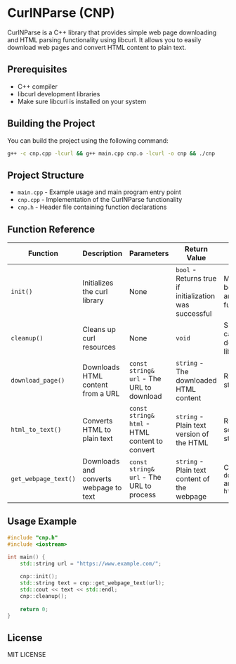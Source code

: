# CurlNParse (CNP)

CurlNParse is a C++ library that provides simple web page downloading and HTML parsing functionality using libcurl. It allows you to easily download web pages and convert HTML content to plain text.

## Prerequisites

- C++ compiler
- libcurl development libraries
- Make sure libcurl is installed on your system

## Building the Project

You can build the project using the following command:

```bash
g++ -c cnp.cpp -lcurl && g++ main.cpp cnp.o -lcurl -o cnp && ./cnp
```

## Project Structure

- `main.cpp` - Example usage and main program entry point
- `cnp.cpp` - Implementation of the CurlNParse functionality
- `cnp.h` - Header file containing function declarations

## Function Reference

| Function | Description | Parameters | Return Value | Notes |
|----------|-------------|------------|--------------|-------|
| `init()` | Initializes the curl library | None | `bool` - Returns true if initialization was successful | Must be called before using any other functions |
| `cleanup()` | Cleans up curl resources | None | `void` | Should be called when done using the library |
| `download_page()` | Downloads HTML content from a URL | `const string& url` - The URL to download | `string` - The downloaded HTML content | Returns empty string on failure |
| `html_to_text()` | Converts HTML to plain text | `const string& html` - HTML content to convert | `string` - Plain text version of the HTML | Removes tags, scripts, and styling |
| `get_webpage_text()` | Downloads and converts webpage to text | `const string& url` - The URL to process | `string` - Plain text content of the webpage | Combines `download_page()` and `html_to_text()` |

## Usage Example

```cpp
#include "cnp.h"
#include <iostream>

int main() {
    std::string url = "https://www.example.com/";
    
    cnp::init();
    std::string text = cnp::get_webpage_text(url);
    std::cout << text << std::endl;
    cnp::cleanup();
    
    return 0;
}
```

## License

MIT LICENSE
